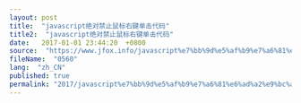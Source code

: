 ```yaml
---
layout: post
title:  "javascript绝对禁止鼠标右键单击代码"
title2:  "javascript绝对禁止鼠标右键单击代码"
date:   2017-01-01 23:44:20  +0800
source:  "https://www.jfox.info/javascript%e7%bb%9d%e5%af%b9%e7%a6%81%e6%ad%a2%e9%bc%a0%e6%a0%87%e5%8f%b3%e9%94%ae%e5%8d%95%e5%87%bb%e4%bb%a3%e7%a0%81.html"
fileName:  "0560"
lang:  "zh_CN"
published: true
permalink: "2017/javascript%e7%bb%9d%e5%af%b9%e7%a6%81%e6%ad%a2%e9%bc%a0%e6%a0%87%e5%8f%b3%e9%94%ae%e5%8d%95%e5%87%bb%e4%bb%a3%e7%a0%81.html"
---
```



